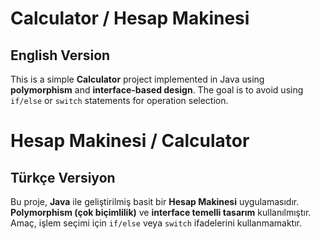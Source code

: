 # Calculator / Hesap Makinesi

## English Version

This is a simple **Calculator** project implemented in Java using **polymorphism** and **interface-based design**. The goal is to avoid using `if/else` or `switch` statements for operation selection.

# Hesap Makinesi / Calculator

## Türkçe Versiyon

Bu proje, **Java** ile geliştirilmiş basit bir **Hesap Makinesi** uygulamasıdır. **Polymorphism (çok biçimlilik)** ve **interface temelli tasarım** kullanılmıştır. Amaç, işlem seçimi için `if/else` veya `switch` ifadelerini kullanmamaktır.
